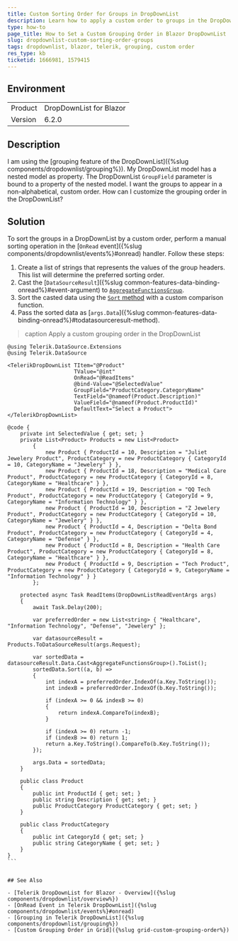 ```yaml
---
title: Custom Sorting Order for Groups in DropDownList
description: Learn how to apply a custom order to groups in the DropDownList for Blazor.
type: how-to
page_title: How to Set a Custom Grouping Order in Blazor DropDownList
slug: dropdownlist-custom-sorting-order-groups
tags: dropdownlist, blazor, telerik, grouping, custom order
res_type: kb
ticketid: 1666981, 1579415
---
```


## Environment

<table>
<tbody>
<tr>
<td>Product</td>
<td>DropDownList for Blazor</td>
</tr>
<tr>
<td>Version</td>
<td>6.2.0</td>
</tr>
</tbody>
</table>

## Description

I am using the [grouping feature of the DropDownList]({%slug components/dropdownlist/grouping%}). My DropDownList model has a nested model as property. The DropDownList `GroupField` parameter is bound to a property of the nested model. I want the groups to appear in a non-alphabetical, custom order. How can I customize the grouping order in the DropDownList?

## Solution

To sort the groups in a DropDownList by a custom order, perform a manual sorting operation in the [`OnRead` event]({%slug components/dropdownlist/events%}#onread) handler. Follow these steps:

1. Create a list of strings that represents the values of the group headers. This list will determine the preferred sorting order.
2. Cast the [`DataSourceResult`]({%slug common-features-data-binding-onread%}#event-argument) to [`AggregateFunctionsGroup`](/blazor-ui/api/Telerik.DataSource.AggregateFunctionsGroup).
3. Sort the casted data using the [`Sort` method](https://learn.microsoft.com/en-us/dotnet/api/system.collections.generic.list-1.sort?view=net-8.0) with a custom comparison function.
4. Pass the sorted data as [`args.Data`]({%slug common-features-data-binding-onread%}#todatasourceresult-method).

>caption Apply a custom grouping order in the DropDownList
````CSHTML
@using Telerik.DataSource.Extensions
@using Telerik.DataSource

<TelerikDropDownList TItem="@Product"
                     TValue="@int"
                     OnRead="@ReadItems"
                     @bind-Value="@SelectedValue"
                     GroupField="ProductCategory.CategoryName"
                     TextField="@nameof(Product.Description)"
                     ValueField="@nameof(Product.ProductId)"
                     DefaultText="Select a Product">
</TelerikDropDownList>

@code {
    private int SelectedValue { get; set; }
    private List<Product> Products = new List<Product>
        {
            new Product { ProductId = 10, Description = "Juliet Jewelery Product", ProductCategory = new ProductCategory { CategoryId = 10, CategoryName = "Jewelery" } },
            new Product { ProductId = 18, Description = "Medical Care Product", ProductCategory = new ProductCategory { CategoryId = 8, CategoryName = "Healthcare" } },
            new Product { ProductId = 19, Description = "QQ Tech Product", ProductCategory = new ProductCategory { CategoryId = 9, CategoryName = "Information Technology" } },
            new Product { ProductId = 10, Description = "Z Jewelery Product", ProductCategory = new ProductCategory { CategoryId = 10, CategoryName = "Jewelery" } },
            new Product { ProductId = 4, Description = "Delta Bond Product", ProductCategory = new ProductCategory { CategoryId = 4, CategoryName = "Defense" } },
            new Product { ProductId = 8, Description = "Health Care Product", ProductCategory = new ProductCategory { CategoryId = 8, CategoryName = "Healthcare" } },
            new Product { ProductId = 9, Description = "Tech Product", ProductCategory = new ProductCategory { CategoryId = 9, CategoryName = "Information Technology" } }
        };

    protected async Task ReadItems(DropDownListReadEventArgs args)
    {
        await Task.Delay(200);

        var preferredOrder = new List<string> { "Healthcare", "Information Technology", "Defense", "Jewelery" };

        var datasourceResult = Products.ToDataSourceResult(args.Request);

        var sortedData = datasourceResult.Data.Cast<AggregateFunctionsGroup>().ToList();
        sortedData.Sort((a, b) =>
        {
            int indexA = preferredOrder.IndexOf(a.Key.ToString());
            int indexB = preferredOrder.IndexOf(b.Key.ToString());

            if (indexA >= 0 && indexB >= 0)
            {
                return indexA.CompareTo(indexB);
            }

            if (indexA >= 0) return -1;
            if (indexB >= 0) return 1;
            return a.Key.ToString().CompareTo(b.Key.ToString());
        });

        args.Data = sortedData;
    }

    public class Product
    {
        public int ProductId { get; set; }
        public string Description { get; set; }
        public ProductCategory ProductCategory { get; set; }
    }

    public class ProductCategory
    {
        public int CategoryId { get; set; }
        public string CategoryName { get; set; }
    }
}
```


## See Also

- [Telerik DropDownList for Blazor - Overview]({%slug components/dropdownlist/overview%})
- [OnRead Event in Telerik DropDownList]({%slug components/dropdownlist/events%}#onread)
- [Grouping in Telerik DropDownList]({%slug components/dropdownlist/grouping%})
- [Custom Grouping Order in Grid]({%slug grid-custom-grouping-order%})
